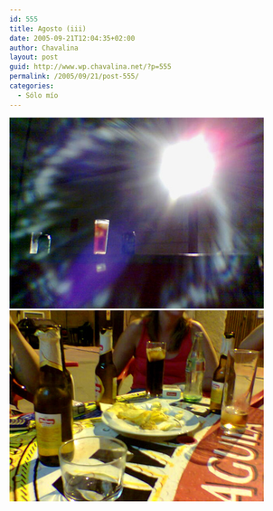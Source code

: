 ```yaml
---
id: 555
title: Agosto (iii)
date: 2005-09-21T12:04:35+02:00
author: Chavalina
layout: post
guid: http://www.wp.chavalina.net/?p=555
permalink: /2005/09/21/post-555/
categories:
  - Sólo mío
---
```

<img class="imgizqda" src="/imagenes/fotos/agosto-molino.jpg" alt="Quiero que sea 29 de julio" />  
<img class="imgizqda" src="/imagenes/fotos/agosto-mahou.jpg" alt="Cu&aacute;ntas veces me han dicho que no hay una m&aacute;quina del tiempo..." />
